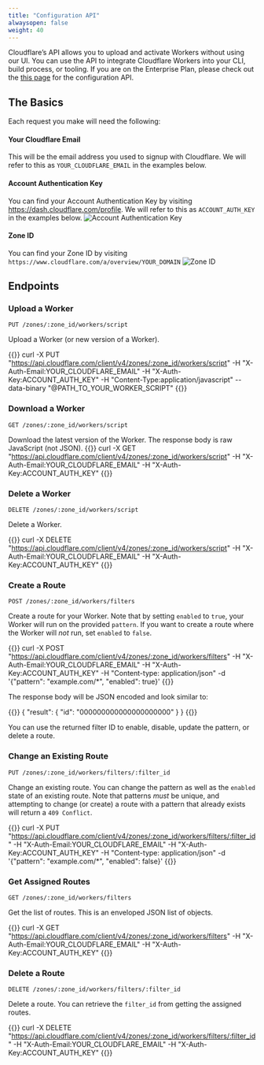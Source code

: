 ```yaml
---
title: "Configuration API"
alwaysopen: false
weight: 40
---
```


Cloudflare’s API allows you to upload and activate Workers without using our UI. You can use the API to integrate Cloudflare Workers into your CLI, build process, or tooling. If you are on the Enterprise Plan, please check out the [this page](config-api-for-enterprise/) for the configuration API.

## The Basics
Each request you make will need the following:

#### Your Cloudflare Email
This will be the email address you used to signup with Cloudflare. We will refer to this as `YOUR_CLOUDFLARE_EMAIL` in the examples below.

#### Account Authentication Key
You can find your Account Authentication Key by visiting https://dash.cloudflare.com/profile. We will refer to this as `ACCOUNT_AUTH_KEY` in the examples below.
![Account Authentication Key](/archive/static/view-authentication-key.png)

#### Zone ID
You can find your Zone ID by visiting `https://www.cloudflare.com/a/overview/YOUR_DOMAIN`
![Zone ID](/archive/static/zone-id.png)

## Endpoints

### Upload a Worker
`PUT /zones/:zone_id/workers/script`

Upload a Worker (or new version of a Worker).

{{<highlight bash>}}
curl -X PUT "https://api.cloudflare.com/client/v4/zones/:zone_id/workers/script" -H
"X-Auth-Email:YOUR_CLOUDFLARE_EMAIL" -H "X-Auth-Key:ACCOUNT_AUTH_KEY" -H
"Content-Type:application/javascript" --data-binary "@PATH_TO_YOUR_WORKER_SCRIPT"
{{</highlight>}}

### Download a Worker
`GET /zones/:zone_id/workers/script`

Download the latest version of the Worker. The response body is raw JavaScript (not JSON).
{{<highlight bash>}}
curl -X GET "https://api.cloudflare.com/client/v4/zones/:zone_id/workers/script" -H
"X-Auth-Email:YOUR_CLOUDFLARE_EMAIL" -H "X-Auth-Key:ACCOUNT_AUTH_KEY"
{{</highlight>}}

### Delete a Worker
`DELETE /zones/:zone_id/workers/script`

Delete a Worker.

{{<highlight bash>}}
curl -X DELETE "https://api.cloudflare.com/client/v4/zones/:zone_id/workers/script" -H
"X-Auth-Email:YOUR_CLOUDFLARE_EMAIL" -H "X-Auth-Key:ACCOUNT_AUTH_KEY"
{{</highlight>}}

### Create a Route
`POST /zones/:zone_id/workers/filters`

Create a route for your Worker. Note that by setting `enabled` to `true`,
your Worker will run on the provided `pattern`. If you want to create a route
where the Worker will *not* run, set `enabled` to `false`.

{{<highlight bash>}}
curl -X POST "https://api.cloudflare.com/client/v4/zones/:zone_id/workers/filters" -H
"X-Auth-Email:YOUR_CLOUDFLARE_EMAIL" -H "X-Auth-Key:ACCOUNT_AUTH_KEY" -H "Content-type: application/json" -d '{"pattern": "example.com/*", "enabled": true}'
{{</highlight>}}

The response body will be JSON encoded and look similar to:

{{<highlight json>}}
{
    "result": {
        "id": "000000000000000000000"
    }
}
{{</highlight>}}

You can use the returned filter ID to enable, disable, update the pattern, or
delete a route.

### Change an Existing Route
`PUT /zones/:zone_id/workers/filters/:filter_id`

Change an existing route. You can change the pattern as well as the `enabled`
state of an existing route. Note that patterns *must* be unique, and attempting
to change (or create) a route with a pattern that already exists will return
a `409 Conflict`.

{{<highlight bash>}}
curl -X PUT "https://api.cloudflare.com/client/v4/zones/:zone_id/workers/filters/:filter_id" -H
"X-Auth-Email:YOUR_CLOUDFLARE_EMAIL" -H "X-Auth-Key:ACCOUNT_AUTH_KEY" -H "Content-type: application/json" -d '{"pattern": "example.com/*", "enabled": false}'
{{</highlight>}}

### Get Assigned Routes
`GET /zones/:zone_id/workers/filters`

Get the list of routes. This is an enveloped JSON list of objects.

{{<highlight bash>}}
curl -X GET "https://api.cloudflare.com/client/v4/zones/:zone_id/workers/filters" -H
"X-Auth-Email:YOUR_CLOUDFLARE_EMAIL" -H "X-Auth-Key:ACCOUNT_AUTH_KEY"
{{</highlight>}}

### Delete a Route
`DELETE /zones/:zone_id/workers/filters/:filter_id`

Delete a route. You can retrieve the `filter_id` from getting the assigned routes.

{{<highlight bash>}}
curl -X DELETE "https://api.cloudflare.com/client/v4/zones/:zone_id/workers/filters/:filter_id" -H
"X-Auth-Email:YOUR_CLOUDFLARE_EMAIL" -H "X-Auth-Key:ACCOUNT_AUTH_KEY"
{{</highlight>}}
